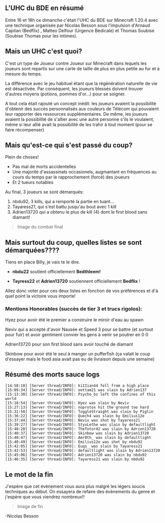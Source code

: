 ## L'UHC du BDE en résumé

Entre 16 et 18h ce dimanche c'était l'UHC du BDE sur Minecraft 1.20.4 avec une technique organisée par Nicolas Besson sous l'impulsion d'Arnaud Capitan (Bedflix) , Matteo Delfour (Urgence Bedicale) et Thomas Soubise (Soubise Thomas pour les intimes).

## Mais un UHC c'est quoi?

C'est un type de Joueur contre Joueur sur Minecraft dans lequels les joueurs sont repartis sur une carte de taille de plus en plus petite au fur et à mesure du temps.

La différence avec le jeu habituel étant que la régénération naturelle de vie est désactivée. Par conséquent, les joueurs blessés doivent trouver d'autres moyens (potions, pommes d'or...) pour se soigner.

A tout cela était rajouté un concept inédit: les joueurs avaient la possibilité d'obtenir des succès personnalisés aux couleurs de Télécom qui pouvaient leur rapporter des ressources supplémentaires. De même, les joueurs avaient la possibilité de s'allier avec une autre personne s'ils le voulaient, même si leur allié avait la possibilité de les trahir à tout moment (pour se faire récompenser)

## Mais qu'est-ce qui s'est passé du coup?

Plein de choses!

- Pas mal de morts accidentelles
- Une majorité d'assassinats occasionels, augmantant en fréquences au cours du temps par le rapprochement (forcé) des joueurs
- Et 2 tueurs notables

Au final, 3 joueurs se sont démarqués:

1. nbdu92, 3 kills, qui a remporté la partie en tuant...
2. Tayaress21, qui s'est battu jusqu'au bout avec 1 kill
3. Adrien13720 qui a obtenu le plus de kill (4) dont le first blood sans diamant!

> Image du combat final

## Mais surtout du coup, quelles listes se sont démarquées????

Tiens en place Billy, je vais te le dire.

- **nbdu22** soutient officiellement **Bedthleem!**

- **Tayress22** et **Adrien13720** soutiennent officiellement **Bedflix** !

Allez donc voter pour ces deux listes en fonction de vos préférences et d'à quel point la victoire vous importe!

### Mentions Honorables (succès de tier 3 et trucs rigolos):

Hyez pour avoir été le premier a construire le miroir d'eau au spawn

Neviv qui a accepté d'avoir Nausée et Speed 3 pour se battre (et surtout pour fuir) et avoir gentiment convier les gens à venir se poutrer en 0 0

Adrien13720 pour son first blood sans avoir touché de diamant

Skinbow pour avoir été le seul à manger un pufferfish (ça valait le coup d'essayer mais le food asia avait pas eu de livraison depuis une semaine)

## Résumé des morts sauce logs

```
[14:58:18] [Server thread/INFO]: kiIIian44 fell from a high place
[15:09:34] [Server thread/INFO]: oettam21 was slain by Adrien137
[15:13:30] [Server thread/INFO]: Psycho_bz left the confines of this world
[15:18:54] [Server thread/INFO]: Hyez was slain by Neviv
[15:27:13] [Server thread/INFO]: noprotox hit the ground too hard
[15:31:58] [Server thread/INFO]: ToggleStraight was slain by Piglin
[15:36:22] [Server thread/INFO]: Quech4 was slain by Emilius12e
[15:37:44] [Server thread/INFO]: Neviv was shot by Tayaress21
[15:39:27] [Server thread/INFO]: StyxLethe was slain by defaultlight
[15:40:28] [Server thread/INFO]: TheTotor42 was slain by Adrien13720
[15:40:37] [Server thread/INFO]: Skinbow was slain by Adrien13720
[15:40:47] [Server thread/INFO]: Amr0th_ was slain by defaultlight
[15:40:49] [Server thread/INFO]: Emilius12e was shot by nbdu92
[15:42:05] [Server thread/INFO]: Euqs_ was slain by Tayaress21
[15:42:53] [Server thread/INFO]: defaultlight was slain by Adrien13720
[15:45:06] [Server thread/INFO]: Adrien13720 was slain by nbdu92
[15:46:35] [Server thread/INFO]: Tayaress21 was slain by nbdu92
```

## Le mot de la fin

J'espère que cet évènement vous aura plus malgré les légers soucis techniques au début. On essayera de refaire des évènements du genre et j'espère que vous viendrez nombreux!!

> Image de fin

-Nicolas Besson
